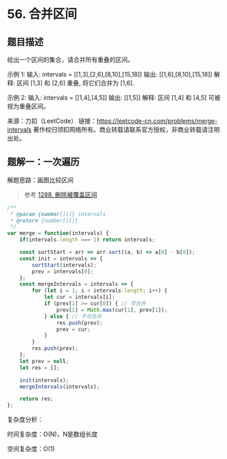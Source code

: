 # 56. 合并区间

## 题目描述

给出一个区间的集合，请合并所有重叠的区间。

示例 1:
输入: intervals = [[1,3],[2,6],[8,10],[15,18]]
输出: [[1,6],[8,10],[15,18]]
解释: 区间 [1,3] 和 [2,6] 重叠, 将它们合并为 [1,6].

示例 2:
输入: intervals = [[1,4],[4,5]]
输出: [[1,5]]
解释: 区间 [1,4] 和 [4,5] 可被视为重叠区间。

来源：力扣（LeetCode）
链接：https://leetcode-cn.com/problems/merge-intervals
著作权归领扣网络所有。商业转载请联系官方授权，非商业转载请注明出处。

## 题解一：一次遍历

解题思路：画图比较区间

> 参考 [1288. 删除被覆盖区间](https://leetcode-cn.com/problems/remove-covered-intervals/solution/ha-xi-biao-by-lxhguard-ymln/)

```js
/**
 * @param {number[][]} intervals
 * @return {number[][]}
 */
var merge = function(intervals) {
    if(intervals.length === 1) return intervals;

    const sortStart = arr => arr.sort((a, b) => a[0] - b[0]);
    const init = intervals => {
        sortStart(intervals);
        prev = intervals[0];
    };
    const mergeIntervals = intervals => {
        for (let i = 1; i < intervals.length; i++) {
            let cur = intervals[i];
            if (prev[1] >= cur[0]) { // 可合并
                prev[1] = Math.max(cur[1], prev[1]); 
            } else { // 不可合并
                res.push(prev);
                prev = cur;
            }
        }
        res.push(prev);
    };
    let prev = null;
    let res = [];

    init(intervals);
    mergeIntervals(intervals);

    return res;
};  
```

复杂度分析：

时间复杂度：O(N)，N是数组长度

空间复杂度：O(1)

